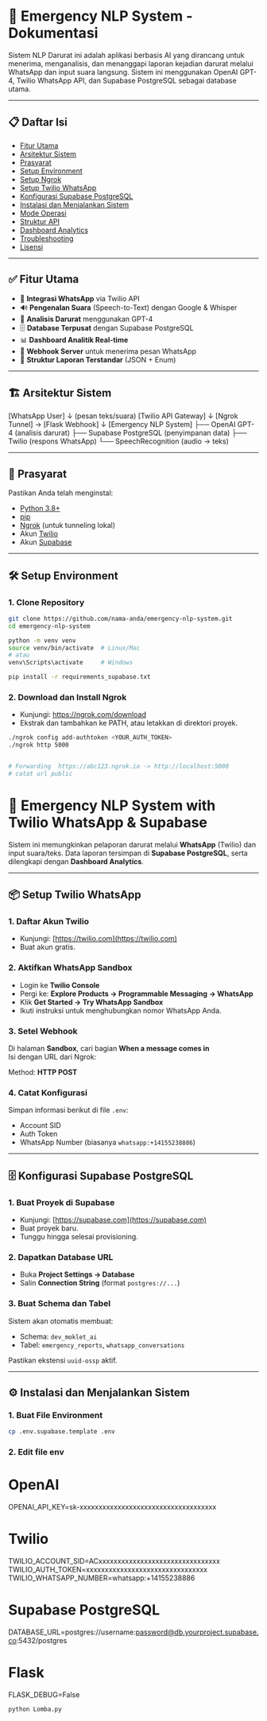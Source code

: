 # 🚨 Emergency NLP System - Dokumentasi

Sistem NLP Darurat ini adalah aplikasi berbasis AI yang dirancang untuk menerima, menganalisis, dan menanggapi laporan kejadian darurat melalui WhatsApp dan input suara langsung. Sistem ini menggunakan OpenAI GPT-4, Twilio WhatsApp API, dan Supabase PostgreSQL sebagai database utama.

---

## 📋 Daftar Isi

- [Fitur Utama](#-fitur-utama)
- [Arsitektur Sistem](#-arsitektur-sistem)
- [Prasyarat](#-prasyarat)
- [Setup Environment](#-setup-environment)
- [Setup Ngrok](#-setup-ngrok)
- [Setup Twilio WhatsApp](#-setup-twilio-whatsapp)
- [Konfigurasi Supabase PostgreSQL](#-konfigurasi-supabase-postgresql)
- [Instalasi dan Menjalankan Sistem](#-instalasi-dan-menjalankan-sistem)
- [Mode Operasi](#-mode-operasi)
- [Struktur API](#-struktur-api)
- [Dashboard Analytics](#-dashboard-analytics)
- [Troubleshooting](#-troubleshooting)
- [Lisensi](#-lisensi)

---

## ✅ Fitur Utama

- 📱 **Integrasi WhatsApp** via Twilio API  
- 🔊 **Pengenalan Suara** (Speech-to-Text) dengan Google & Whisper  
- 💬 **Analisis Darurat** menggunakan GPT-4  
- 🗄️ **Database Terpusat** dengan Supabase PostgreSQL  
- 📊 **Dashboard Analitik Real-time**  
- 📲 **Webhook Server** untuk menerima pesan WhatsApp  
- 📝 **Struktur Laporan Terstandar** (JSON + Enum)

---

## 🏗️ Arsitektur Sistem
[WhatsApp User]
↓ (pesan teks/suara)
[Twilio API Gateway]
↓
[Ngrok Tunnel] → [Flask Webhook]
↓
[Emergency NLP System]
├── OpenAI GPT-4 (analisis darurat)
├── Supabase PostgreSQL (penyimpanan data)
├── Twilio (respons WhatsApp)
└── SpeechRecognition (audio → teks)


---

## 🔧 Prasyarat

Pastikan Anda telah menginstal:

- [Python 3.8+](https://www.python.org/downloads/)
- [pip](https://pip.pypa.io/en/stable/installation/)
- [Ngrok](https://ngrok.com/download) (untuk tunneling lokal)
- Akun [Twilio](https://twilio.com)
- Akun [Supabase](https://supabase.com)

---

## 🛠️ Setup Environment

### 1. Clone Repository

```bash
git clone https://github.com/nama-anda/emergency-nlp-system.git
cd emergency-nlp-system

python -m venv venv
source venv/bin/activate  # Linux/Mac
# atau
venv\Scripts\activate     # Windows

pip install -r requirements_supabase.txt
```


### 2. Download dan Install Ngrok
- Kunjungi: https://ngrok.com/download
- Ekstrak dan tambahkan ke PATH, atau letakkan di direktori proyek.

```bash
./ngrok config add-authtoken <YOUR_AUTH_TOKEN>
./ngrok http 5000


# Forwarding  https://abc123.ngrok.io -> http://localhost:5000
# catat url public
```

# 🚨 Emergency NLP System with Twilio WhatsApp & Supabase

Sistem ini memungkinkan pelaporan darurat melalui **WhatsApp** (Twilio) dan input suara/teks. Data laporan tersimpan di **Supabase PostgreSQL**, serta dilengkapi dengan **Dashboard Analytics**.

---

## 📦 Setup Twilio WhatsApp

### 1. Daftar Akun Twilio
- Kunjungi: [https://twilio.com](https://twilio.com)  
- Buat akun gratis.

### 2. Aktifkan WhatsApp Sandbox
- Login ke **Twilio Console**  
- Pergi ke: **Explore Products → Programmable Messaging → WhatsApp**  
- Klik **Get Started → Try WhatsApp Sandbox**  
- Ikuti instruksi untuk menghubungkan nomor WhatsApp Anda.

### 3. Setel Webhook
Di halaman **Sandbox**, cari bagian **When a message comes in**  
Isi dengan URL dari Ngrok:


Method: **HTTP POST**

### 4. Catat Konfigurasi
Simpan informasi berikut di file `.env`:

- Account SID  
- Auth Token  
- WhatsApp Number (biasanya `whatsapp:+14155238886`)

---

## 🗄️ Konfigurasi Supabase PostgreSQL

### 1. Buat Proyek di Supabase
- Kunjungi: [https://supabase.com](https://supabase.com)  
- Buat proyek baru.  
- Tunggu hingga selesai provisioning.

### 2. Dapatkan Database URL
- Buka **Project Settings → Database**  
- Salin **Connection String** (format `postgres://...`)

### 3. Buat Schema dan Tabel
Sistem akan otomatis membuat:

- Schema: `dev_moklet_ai`  
- Tabel: `emergency_reports`, `whatsapp_conversations`  

Pastikan ekstensi `uuid-ossp` aktif.

---

## ⚙️ Instalasi dan Menjalankan Sistem

### 1. Buat File Environment
```bash
cp .env.supabase.template .env
```

### 2. Edit file env
# OpenAI
OPENAI_API_KEY=sk-xxxxxxxxxxxxxxxxxxxxxxxxxxxxxxxxxxxx

# Twilio
TWILIO_ACCOUNT_SID=ACxxxxxxxxxxxxxxxxxxxxxxxxxxxxxxxx
TWILIO_AUTH_TOKEN=xxxxxxxxxxxxxxxxxxxxxxxxxxxxxxxx
TWILIO_WHATSAPP_NUMBER=whatsapp:+14155238886

# Supabase PostgreSQL
DATABASE_URL=postgres://username:password@db.yourproject.supabase.co:5432/postgres

# Flask
FLASK_DEBUG=False


```bash
python Lomba.py
```
